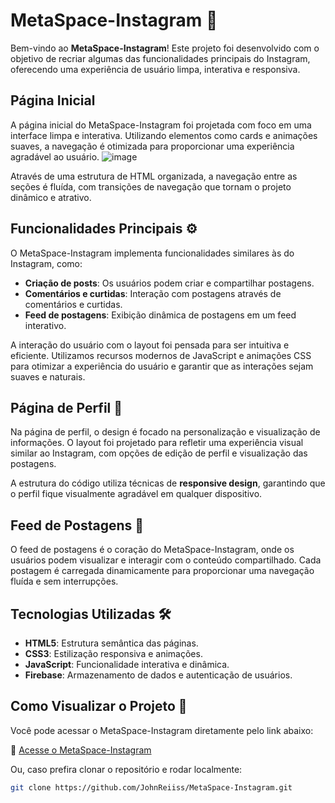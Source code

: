 # MetaSpace-Instagram 🚀

Bem-vindo ao **MetaSpace-Instagram**! Este projeto foi desenvolvido com o objetivo de recriar algumas das funcionalidades principais do Instagram, oferecendo uma experiência de usuário limpa, interativa e responsiva.

## Página Inicial

A página inicial do MetaSpace-Instagram foi projetada com foco em uma interface limpa e interativa. Utilizando elementos como cards e animações suaves, a navegação é otimizada para proporcionar uma experiência agradável ao usuário.
![image](https://github.com/user-attachments/assets/e116a10f-7aab-4d5c-8ef2-02cf9b1d18ef)


Através de uma estrutura de HTML organizada, a navegação entre as seções é fluída, com transições de navegação que tornam o projeto dinâmico e atrativo.

## Funcionalidades Principais ⚙️

O MetaSpace-Instagram implementa funcionalidades similares às do Instagram, como:

- **Criação de posts**: Os usuários podem criar e compartilhar postagens.
- **Comentários e curtidas**: Interação com postagens através de comentários e curtidas.
- **Feed de postagens**: Exibição dinâmica de postagens em um feed interativo.

A interação do usuário com o layout foi pensada para ser intuitiva e eficiente. Utilizamos recursos modernos de JavaScript e animações CSS para otimizar a experiência do usuário e garantir que as interações sejam suaves e naturais.

## Página de Perfil 👤

Na página de perfil, o design é focado na personalização e visualização de informações. O layout foi projetado para refletir uma experiência visual similar ao Instagram, com opções de edição de perfil e visualização das postagens.

A estrutura do código utiliza técnicas de **responsive design**, garantindo que o perfil fique visualmente agradável em qualquer dispositivo.

## Feed de Postagens 📰

O feed de postagens é o coração do MetaSpace-Instagram, onde os usuários podem visualizar e interagir com o conteúdo compartilhado. Cada postagem é carregada dinamicamente para proporcionar uma navegação fluída e sem interrupções.

## Tecnologias Utilizadas 🛠️

- **HTML5**: Estrutura semântica das páginas.
- **CSS3**: Estilização responsiva e animações.
- **JavaScript**: Funcionalidade interativa e dinâmica.
- **Firebase**: Armazenamento de dados e autenticação de usuários.

## Como Visualizar o Projeto 👀

Você pode acessar o MetaSpace-Instagram diretamente pelo link abaixo:

🔗 [Acesse o MetaSpace-Instagram](https://github.com/JohnReiiss/MetaSpace-Instagram)

Ou, caso prefira clonar o repositório e rodar localmente:

```bash
git clone https://github.com/JohnReiiss/MetaSpace-Instagram.git
